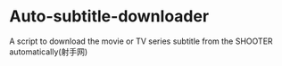 # Auto-subtitle-downloader
A script to download the movie or TV series subtitle from the SHOOTER automatically(射手网)
